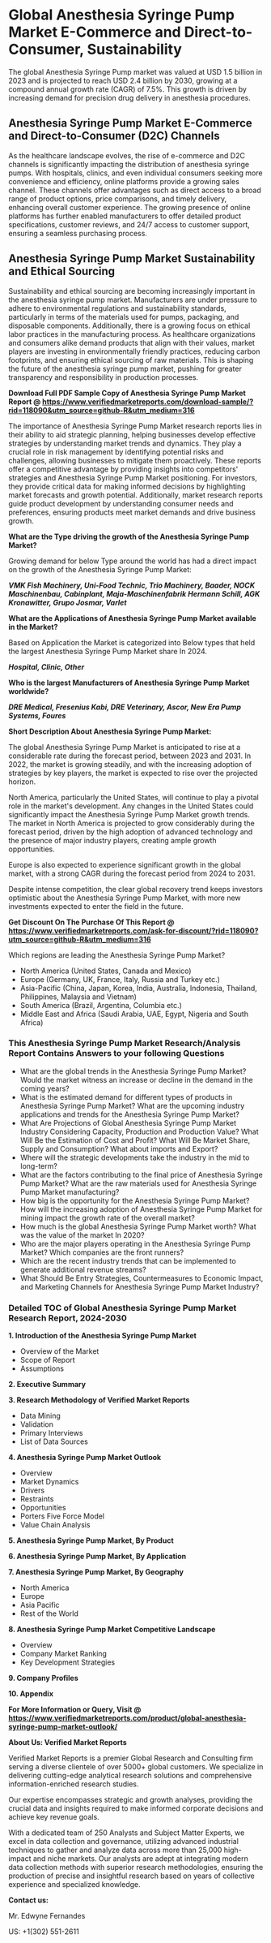 <h1>Global Anesthesia Syringe Pump Market E-Commerce and Direct-to-Consumer, Sustainability</h1><p class=""><p>The global Anesthesia Syringe Pump market was valued at USD 1.5 billion in 2023 and is projected to reach USD 2.4 billion by 2030, growing at a compound annual growth rate (CAGR) of 7.5%. This growth is driven by increasing demand for precision drug delivery in anesthesia procedures.</p><h2>Anesthesia Syringe Pump Market E-Commerce and Direct-to-Consumer (D2C) Channels</h2><p>As the healthcare landscape evolves, the rise of e-commerce and D2C channels is significantly impacting the distribution of anesthesia syringe pumps. With hospitals, clinics, and even individual consumers seeking more convenience and efficiency, online platforms provide a growing sales channel. These channels offer advantages such as direct access to a broad range of product options, price comparisons, and timely delivery, enhancing overall customer experience. The growing presence of online platforms has further enabled manufacturers to offer detailed product specifications, customer reviews, and 24/7 access to customer support, ensuring a seamless purchasing process.</p><h2>Anesthesia Syringe Pump Market Sustainability and Ethical Sourcing</h2><p>Sustainability and ethical sourcing are becoming increasingly important in the anesthesia syringe pump market. Manufacturers are under pressure to adhere to environmental regulations and sustainability standards, particularly in terms of the materials used for pumps, packaging, and disposable components. Additionally, there is a growing focus on ethical labor practices in the manufacturing process. As healthcare organizations and consumers alike demand products that align with their values, market players are investing in environmentally friendly practices, reducing carbon footprints, and ensuring ethical sourcing of raw materials. This is shaping the future of the anesthesia syringe pump market, pushing for greater transparency and responsibility in production processes.</p></p><p class=""><strong>Download Full PDF Sample Copy of Anesthesia Syringe Pump Market Report @ <a href="https://www.verifiedmarketreports.com/download-sample/?rid=118090&utm_source=github-R&utm_medium=316" target="_blank">https://www.verifiedmarketreports.com/download-sample/?rid=118090&utm_source=github-R&utm_medium=316</a></strong></p><p>The importance of&nbsp;Anesthesia Syringe Pump Market research reports lies in their ability to aid strategic planning, helping businesses develop effective strategies by understanding market trends and dynamics. They play a crucial role in risk management by identifying potential risks and challenges, allowing businesses to mitigate them proactively. These reports offer a competitive advantage by providing insights into competitors' strategies and Anesthesia Syringe Pump Market positioning. For investors, they provide critical data for making informed decisions by highlighting market forecasts and growth potential. Additionally, market research reports guide product development by understanding consumer needs and preferences, ensuring products meet market demands and drive business growth.</p><p><strong>What are the&nbsp;Type driving the growth of the Anesthesia Syringe Pump Market?</strong></p><p id="" class="">Growing demand for below Type around the world has had a direct impact on the growth of the Anesthesia Syringe Pump Market:</p><p class=""><em><strong>VMK Fish Machinery, Uni-Food Technic, Trio Machinery, Baader, NOCK Maschinenbau, Cabinplant, Maja-Maschinenfabrik Hermann Schill, AGK Kronawitter, Grupo Josmar, Varlet</strong></em></p><p class=""><strong>What are the&nbsp;Applications&nbsp;of Anesthesia Syringe Pump Market available in the Market?</strong></p><p id="" class="">Based on Application the Market is categorized into Below types that held the largest Anesthesia Syringe Pump Market share In 2024.</p><p class=""><em><strong>Hospital, Clinic, Other</strong></em></p><p class=""><strong>Who is the largest Manufacturers of Anesthesia Syringe Pump Market worldwide?</strong></p><p><em><strong>DRE Medical, Fresenius Kabi, DRE Veterinary, Ascor, New Era Pump Systems, Foures</strong></em></p><p id="" class=""><strong>Short Description About Anesthesia Syringe Pump Market:</strong></p><p>The global Anesthesia Syringe Pump Market is anticipated to rise at a considerable rate during the forecast period, between 2023 and 2031. In 2022, the market is growing steadily, and with the increasing adoption of strategies by key players, the market is expected to rise over the projected horizon.</p><p>North America, particularly the United States, will continue to play a pivotal role in the market's development. Any changes in the United States could significantly impact the Anesthesia Syringe Pump Market growth trends. The market in North America is projected to grow considerably during the forecast period, driven by the high adoption of advanced technology and the presence of major industry players, creating ample growth opportunities.</p><p>Europe is also expected to experience significant growth in the global market, with a strong CAGR during the forecast period from 2024 to 2031.</p><p>Despite intense competition, the clear global recovery trend keeps investors optimistic about the Anesthesia Syringe Pump Market, with more new investments expected to enter the field in the future.</p><p id="" class=""><strong>Get Discount On The Purchase Of This Report @ <a href="https://www.verifiedmarketreports.com/ask-for-discount/?rid=118090?utm_source=github-R&utm_medium=316" target="_blank">https://www.verifiedmarketreports.com/ask-for-discount/?rid=118090?utm_source=github-R&utm_medium=316</a></strong></p><p class="">Which regions are leading the Anesthesia Syringe Pump Market?</p><ul><li>North America (United States, Canada and Mexico)</li><li>Europe (Germany, UK, France, Italy, Russia and Turkey etc.)</li><li>Asia-Pacific (China, Japan, Korea, India, Australia, Indonesia, Thailand, Philippines, Malaysia and Vietnam)</li><li>South America (Brazil, Argentina, Columbia etc.)</li><li>Middle East and Africa (Saudi Arabia, UAE, Egypt, Nigeria and South Africa)</li></ul><h3 id="" class="">This Anesthesia Syringe Pump Market Research/Analysis Report Contains Answers to your following Questions</h3><ul><li>What are the global trends in the Anesthesia Syringe Pump Market? Would the market witness an increase or decline in the demand in the coming years?</li><li>What is the estimated demand for different types of products in Anesthesia Syringe Pump Market? What are the upcoming industry applications and trends for the Anesthesia Syringe Pump Market?</li><li>What Are Projections of Global Anesthesia Syringe Pump Market Industry Considering Capacity, Production and Production Value? What Will Be the Estimation of Cost and Profit? What Will Be Market Share, Supply and Consumption? What about imports and Export?</li><li>Where will the strategic developments take the industry in the mid to long-term?</li><li>What are the factors contributing to the final price of Anesthesia Syringe Pump Market? What are the raw materials used for Anesthesia Syringe Pump Market manufacturing?</li><li>How big is the opportunity for the Anesthesia Syringe Pump Market? How will the increasing adoption of Anesthesia Syringe Pump Market for mining impact the growth rate of the overall market?</li><li>How much is the global Anesthesia Syringe Pump Market worth? What was the value of the market In 2020?</li><li>Who are the major players operating in the Anesthesia Syringe Pump Market? Which companies are the front runners?</li><li>Which are the recent industry trends that can be implemented to generate additional revenue streams?</li><li>What Should Be Entry Strategies, Countermeasures to Economic Impact, and Marketing Channels for Anesthesia Syringe Pump Market Industry?</li></ul><h3 id="" class="">Detailed TOC of Global Anesthesia Syringe Pump Market Research Report, 2024-2030</h3><p id="" class=""><strong>1. Introduction of the Anesthesia Syringe Pump Market</strong></p><ul><li>Overview of the Market</li><li>Scope of Report</li><li>Assumptions</li></ul><p id="" class=""><strong>2. Executive Summary</strong></p><p id="" class=""><strong>3. Research Methodology of Verified Market Reports</strong></p><ul><li>Data Mining</li><li>Validation</li><li>Primary Interviews</li><li>List of Data Sources</li></ul><p id="" class=""><strong>4. Anesthesia Syringe Pump Market Outlook</strong></p><ul><li>Overview</li><li>Market Dynamics</li><li>Drivers</li><li>Restraints</li><li>Opportunities</li><li>Porters Five Force Model</li><li>Value Chain Analysis</li></ul><p id="" class=""><strong>5. Anesthesia Syringe Pump Market, By Product</strong></p><p id="" class=""><strong>6. Anesthesia Syringe Pump Market, By Application</strong></p><p id="" class=""><strong>7. Anesthesia Syringe Pump Market, By Geography</strong></p><ul><li>North America</li><li>Europe</li><li>Asia Pacific</li><li>Rest of the World</li></ul><p id="" class=""><strong>8. Anesthesia Syringe Pump Market Competitive Landscape</strong></p><ul><li>Overview</li><li>Company Market Ranking</li><li>Key Development Strategies</li></ul><p id="" class=""><strong>9. Company Profiles</strong></p><p id="" class=""><strong>10. Appendix</strong></p><p id="" class=""><strong>For More Information or Query, Visit @ <a href="https://www.verifiedmarketreports.com/product/global-anesthesia-syringe-pump-market-outlook/" target="_blank">https://www.verifiedmarketreports.com/product/global-anesthesia-syringe-pump-market-outlook/</a></strong></p><p id="" class=""><strong>About Us: Verified Market Reports</strong></p><p id="" class="">Verified Market Reports is a premier Global Research and Consulting firm serving a diverse clientele of over 5000+ global customers. We specialize in delivering cutting-edge analytical research solutions and comprehensive information-enriched research studies.</p><p id="" class="">Our expertise encompasses strategic and growth analyses, providing the crucial data and insights required to make informed corporate decisions and achieve key revenue goals.</p><p id="" class="">With a dedicated team of 250 Analysts and Subject Matter Experts, we excel in data collection and governance, utilizing advanced industrial techniques to gather and analyze data across more than 25,000 high-impact and niche markets. Our analysts are adept at integrating modern data collection methods with superior research methodologies, ensuring the production of precise and insightful research based on years of collective experience and specialized knowledge.</p><p id="" class=""><strong>Contact us:</strong></p><p id="" class="">Mr. Edwyne Fernandes</p><p id="" class="">US: +1(302) 551-2611</p>